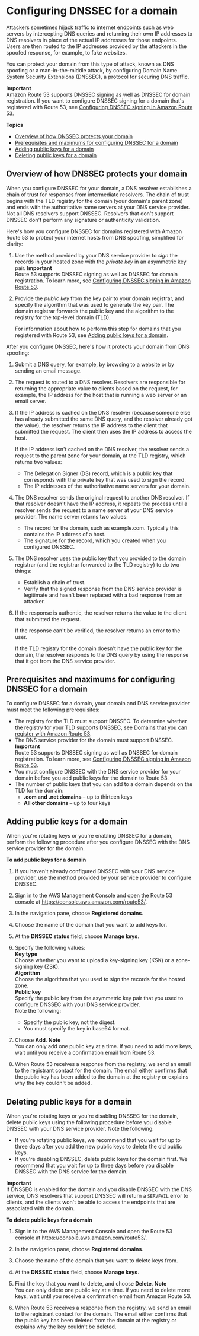 # Configuring DNSSEC for a domain<a name="domain-configure-dnssec"></a>

Attackers sometimes hijack traffic to internet endpoints such as web servers by intercepting DNS queries and returning their own IP addresses to DNS resolvers in place of the actual IP addresses for those endpoints\. Users are then routed to the IP addresses provided by the attackers in the spoofed response, for example, to fake websites\. 

You can protect your domain from this type of attack, known as DNS spoofing or a man\-in\-the\-middle attack, by configuring Domain Name System Security Extensions \(DNSSEC\), a protocol for securing DNS traffic\. 

**Important**  
Amazon Route 53 supports DNSSEC signing as well as DNSSEC for domain registration\. If you want to configure DNSSEC signing for a domain that's registered with Route 53, see [Configuring DNSSEC signing in Amazon Route 53](dns-configuring-dnssec.md)\.

**Topics**
+ [Overview of how DNSSEC protects your domain](#domain-configure-dnssec-how-it-works)
+ [Prerequisites and maximums for configuring DNSSEC for a domain](#domain-configure-dnssec-prerequisites)
+ [Adding public keys for a domain](#domain-configure-dnssec-adding-keys)
+ [Deleting public keys for a domain](#domain-configure-dnssec-deleting-keys)

## Overview of how DNSSEC protects your domain<a name="domain-configure-dnssec-how-it-works"></a>

When you configure DNSSEC for your domain, a DNS resolver establishes a chain of trust for responses from intermediate resolvers\. The chain of trust begins with the TLD registry for the domain \(your domain's parent zone\) and ends with the authoritative name servers at your DNS service provider\. Not all DNS resolvers support DNSSEC\. Resolvers that don't support DNSSEC don't perform any signature or authenticity validation\.

Here's how you configure DNSSEC for domains registered with Amazon Route 53 to protect your internet hosts from DNS spoofing, simplified for clarity:

1. Use the method provided by your DNS service provider to *sign* the records in your hosted zone with the *private key* in an asymmetric key pair\.
**Important**  
Route 53 supports DNSSEC signing as well as DNSSEC for domain registration\. To learn more, see [Configuring DNSSEC signing in Amazon Route 53](dns-configuring-dnssec.md)\.

1. Provide the *public key* from the key pair to your domain registrar, and specify the algorithm that was used to generate the key pair\. The domain registrar forwards the public key and the algorithm to the registry for the top\-level domain \(TLD\)\.

   For information about how to perform this step for domains that you registered with Route 53, see [Adding public keys for a domain](#domain-configure-dnssec-adding-keys)\.

After you configure DNSSEC, here's how it protects your domain from DNS spoofing:

1. Submit a DNS query, for example, by browsing to a website or by sending an email message\.

1. The request is routed to a DNS resolver\. Resolvers are responsible for returning the appropriate value to clients based on the request, for example, the IP address for the host that is running a web server or an email server\.

1. If the IP address is cached on the DNS resolver \(because someone else has already submitted the same DNS query, and the resolver already got the value\), the resolver returns the IP address to the client that submitted the request\. The client then uses the IP address to access the host\.

   If the IP address isn't cached on the DNS resolver, the resolver sends a request to the parent zone for your domain, at the TLD registry, which returns two values:
   + The Delegation Signer \(DS\) record, which is a public key that corresponds with the private key that was used to sign the record\.
   + The IP addresses of the authoritative name servers for your domain\.

1. The DNS resolver sends the original request to another DNS resolver\. If that resolver doesn't have the IP address, it repeats the process until a resolver sends the request to a name server at your DNS service provider\. The name server returns two values:
   + The record for the domain, such as example\.com\. Typically this contains the IP address of a host\.
   + The signature for the record, which you created when you configured DNSSEC\.

1. The DNS resolver uses the public key that you provided to the domain registrar \(and the registrar forwarded to the TLD registry\) to do two things:
   + Establish a chain of trust\.
   + Verify that the signed response from the DNS service provider is legitimate and hasn't been replaced with a bad response from an attacker\.

1. If the response is authentic, the resolver returns the value to the client that submitted the request\.

   If the response can't be verified, the resolver returns an error to the user\.

   If the TLD registry for the domain doesn't have the public key for the domain, the resolver responds to the DNS query by using the response that it got from the DNS service provider\. 

## Prerequisites and maximums for configuring DNSSEC for a domain<a name="domain-configure-dnssec-prerequisites"></a>

To configure DNSSEC for a domain, your domain and DNS service provider must meet the following prerequisites:
+ The registry for the TLD must support DNSSEC\. To determine whether the registry for your TLD supports DNSSEC, see [Domains that you can register with Amazon Route 53](registrar-tld-list.md)\.
+ The DNS service provider for the domain must support DNSSEC\.
**Important**  
Route 53 supports DNSSEC signing as well as DNSSEC for domain registration\. To learn more, see [Configuring DNSSEC signing in Amazon Route 53](dns-configuring-dnssec.md)\.
+ You must configure DNSSEC with the DNS service provider for your domain before you add public keys for the domain to Route 53\.
+ The number of public keys that you can add to a domain depends on the TLD for the domain:
  + **\.com and \.net domains** – up to thirteen keys
  + **All other domains** – up to four keys

## Adding public keys for a domain<a name="domain-configure-dnssec-adding-keys"></a>

When you're rotating keys or you're enabling DNSSEC for a domain, perform the following procedure after you configure DNSSEC with the DNS service provider for the domain\.<a name="domain-configure-dnssec-adding-keys-procedure"></a>

**To add public keys for a domain**

1. If you haven't already configured DNSSEC with your DNS service provider, use the method provided by your service provider to configure DNSSEC\.

1. Sign in to the AWS Management Console and open the Route 53 console at [https://console\.aws\.amazon\.com/route53/](https://console.aws.amazon.com/route53/)\.

1. In the navigation pane, choose **Registered domains**\.

1. Choose the name of the domain that you want to add keys for\.

1. At the **DNSSEC status** field, choose **Manage keys**\.

1. Specify the following values:  
**Key type**  
Choose whether you want to upload a key\-signing key \(KSK\) or a zone\-signing key \(ZSK\)\.  
**Algorithm**  
Choose the algorithm that you used to sign the records for the hosted zone\.  
**Public key**  
Specify the public key from the asymmetric key pair that you used to configure DNSSEC with your DNS service provider\.   
Note the following:   
   + Specify the public key, not the digest\.
   + You must specify the key in base64 format\.

1. Choose **Add**\.
**Note**  
You can only add one public key at a time\. If you need to add more keys, wait until you receive a confirmation email from Route 53\.

1. When Route 53 receives a response from the registry, we send an email to the registrant contact for the domain\. The email either confirms that the public key has been added to the domain at the registry or explains why the key couldn't be added\.

## Deleting public keys for a domain<a name="domain-configure-dnssec-deleting-keys"></a>

When you're rotating keys or you're disabling DNSSEC for the domain, delete public keys using the following procedure before you disable DNSSEC with your DNS service provider\. Note the following:
+ If you're rotating public keys, we recommend that you wait for up to three days after you add the new public keys to delete the old public keys\.
+ If you're disabling DNSSEC, delete public keys for the domain first\. We recommend that you wait for up to three days before you disable DNSSEC with the DNS service for the domain\. 

**Important**  
If DNSSEC is enabled for the domain and you disable DNSSEC with the DNS service, DNS resolvers that support DNSSEC will return a `SERVFAIL` error to clients, and the clients won't be able to access the endpoints that are associated with the domain\. <a name="domain-configure-dnssec-deleting-keys-procedure"></a>

**To delete public keys for a domain**

1. Sign in to the AWS Management Console and open the Route 53 console at [https://console\.aws\.amazon\.com/route53/](https://console.aws.amazon.com/route53/)\.

1. In the navigation pane, choose **Registered domains**\.

1. Choose the name of the domain that you want to delete keys from\.

1. At the **DNSSEC status** field, choose **Manage keys**\.

1. Find the key that you want to delete, and choose **Delete**\.
**Note**  
You can only delete one public key at a time\. If you need to delete more keys, wait until you receive a confirmation email from Amazon Route 53\.

1. When Route 53 receives a response from the registry, we send an email to the registrant contact for the domain\. The email either confirms that the public key has been deleted from the domain at the registry or explains why the key couldn't be deleted\.